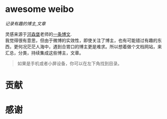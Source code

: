 # awesome weibo  
 *记录有趣的博主,文章*

灵感来源于[河森堡](https://weibo.com/u/5992829552)老师的[一条博文](https://weibo.com/5992829552/L67SQsvDQ).    
我觉得很有意思，但由于微博的实效性，即使关注了博主，也有可能错过有趣的东西，更何况茫茫人海中，遇到合胃口的博主更是难求。所以想着做个文档网站，来汇总，分类，持续集成这些博主，文章。


> 如果是手机或者小屏设备，你可以在左下角找到目录。   

# 贡献 


# 感谢  
